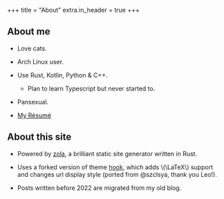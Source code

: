 +++
title = "About"
extra.in_header = true
+++

## About me

- Love cats.

- Arch Linux user.

- Use Rust, Kotlin, Python & C++.
    - Plan to learn Typescript but never started to.

- Pansexual.

- [My Résumé](https://zcy.moe/CV.pdf)

## About this site

- Powered by [zola](https://github.com/getzola/zola), a brilliant static site generator written in Rust.

- Uses a forked version of theme [hook](https://www.getzola.org/themes/hook/), which adds \\(\LaTeX\\) support and changes url display style (ported from @szclsya, thank you Leo!).

- Posts written before 2022 are migrated from my old blog.